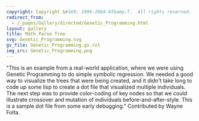 ```yaml
---
copyright: Copyright &#169; 1996-2004 AT&amp;T.  All rights reserved.
redirect_from:
  - /_pages/Gallery/directed/Genetic_Programming.html
layout: gallery
title: Math Parse Tree
svg: Genetic_Programming.svg
gv_file: Genetic_Programming.gv.txt
img_src: Genetic_Programming.png
---
```

"This is an example from a real-world application, where we were using Genetic Programming to do simple symbolic regression. We needed a good way to visualize the trees that were being created, and it didn't take long to code up some lisp to create a dot file that visualized multiple individuals. The next step was to provide color-coding of key nodes so that we could illustrate crossover and mutation of individuals before-and-after-style. This is a sample dot file from some early debugging." Contributed by Wayne Folta. 
